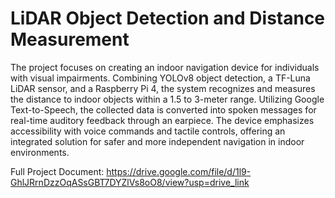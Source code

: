 # LiDAR Object Detection and Distance Measurement
The project focuses on creating an indoor navigation device
for individuals with visual impairments. Combining YOLOv8
object detection, a TF-Luna LiDAR sensor, and a Raspberry
Pi 4, the system recognizes and measures the distance to
indoor objects within a 1.5 to 3-meter range. Utilizing Google
Text-to-Speech, the collected data is converted into spoken
messages for real-time auditory feedback through an
earpiece. The device emphasizes accessibility with voice
commands and tactile controls, offering an integrated
solution for safer and more independent navigation in indoor
environments.

Full Project Document: https://drive.google.com/file/d/1l9-GhlJRrnDzzOqASsGBT7DYZlVs8oO8/view?usp=drive_link
